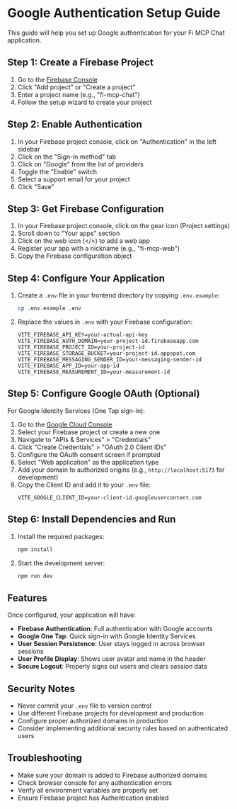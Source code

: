 # Google Authentication Setup Guide

This guide will help you set up Google authentication for your Fi MCP Chat application.

## Step 1: Create a Firebase Project

1. Go to the [Firebase Console](https://console.firebase.google.com/)
2. Click "Add project" or "Create a project"
3. Enter a project name (e.g., "fi-mcp-chat")
4. Follow the setup wizard to create your project

## Step 2: Enable Authentication

1. In your Firebase project console, click on "Authentication" in the left sidebar
2. Click on the "Sign-in method" tab
3. Click on "Google" from the list of providers
4. Toggle the "Enable" switch
5. Select a support email for your project
6. Click "Save"

## Step 3: Get Firebase Configuration

1. In your Firebase project console, click on the gear icon (Project settings)
2. Scroll down to "Your apps" section
3. Click on the web icon (</>) to add a web app
4. Register your app with a nickname (e.g., "fi-mcp-web")
5. Copy the Firebase configuration object

## Step 4: Configure Your Application

1. Create a `.env` file in your frontend directory by copying `.env.example`:
   ```bash
   cp .env.example .env
   ```

2. Replace the values in `.env` with your Firebase configuration:
   ```
   VITE_FIREBASE_API_KEY=your-actual-api-key
   VITE_FIREBASE_AUTH_DOMAIN=your-project-id.firebaseapp.com
   VITE_FIREBASE_PROJECT_ID=your-project-id
   VITE_FIREBASE_STORAGE_BUCKET=your-project-id.appspot.com
   VITE_FIREBASE_MESSAGING_SENDER_ID=your-messaging-sender-id
   VITE_FIREBASE_APP_ID=your-app-id
   VITE_FIREBASE_MEASUREMENT_ID=your-measurement-id
   ```

## Step 5: Configure Google OAuth (Optional)

For Google Identity Services (One Tap sign-in):

1. Go to the [Google Cloud Console](https://console.cloud.google.com/)
2. Select your Firebase project or create a new one
3. Navigate to "APIs & Services" > "Credentials"
4. Click "Create Credentials" > "OAuth 2.0 Client IDs"
5. Configure the OAuth consent screen if prompted
6. Select "Web application" as the application type
7. Add your domain to authorized origins (e.g., `http://localhost:5173` for development)
8. Copy the Client ID and add it to your `.env` file:
   ```
   VITE_GOOGLE_CLIENT_ID=your-client-id.googleusercontent.com
   ```

## Step 6: Install Dependencies and Run

1. Install the required packages:
   ```bash
   npm install
   ```

2. Start the development server:
   ```bash
   npm run dev
   ```

## Features

Once configured, your application will have:

- **Firebase Authentication**: Full authentication with Google accounts
- **Google One Tap**: Quick sign-in with Google Identity Services
- **User Session Persistence**: User stays logged in across browser sessions
- **User Profile Display**: Shows user avatar and name in the header
- **Secure Logout**: Properly signs out users and clears session data

## Security Notes

- Never commit your `.env` file to version control
- Use different Firebase projects for development and production
- Configure proper authorized domains in production
- Consider implementing additional security rules based on authenticated users

## Troubleshooting

- Make sure your domain is added to Firebase authorized domains
- Check browser console for any authentication errors
- Verify all environment variables are properly set
- Ensure Firebase project has Authentication enabled
